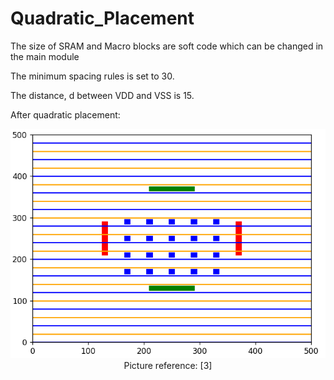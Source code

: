 # Quadratic_Placement

The size of SRAM and Macro blocks are soft code which can be changed in the main module

The minimum spacing rules is set to 30.

The distance, d between VDD and VSS is 15.

After quadratic placement:
<center><img src="pic/quadraticplacement.png"></center>
<center>Picture reference: [3]</center><br />
